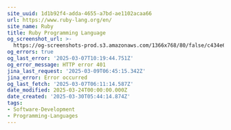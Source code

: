```yaml
---
site_uuid: 1d1b92f4-adda-4655-a7bd-ae1102acaa66
url: https://www.ruby-lang.org/en/
site_name: Ruby
title: Ruby Programming Language
og_screenshot_url: >-
  https://og-screenshots-prod.s3.amazonaws.com/1366x768/80/false/c434e6867dec8224ab4a3b1cb94f5215cc723012ab9340437797b5308321291b.jpeg
og_errors: true
og_last_error: '2025-03-07T10:19:44.751Z'
og_error_message: HTTP error 401
jina_last_request: '2025-03-09T06:45:15.342Z'
jina_error: Error occurred
og_last_fetch: '2025-03-07T06:11:14.587Z'
date_modified: 2025-03-24T00:00:00.000Z
date_created: '2025-03-30T05:44:14.874Z'
tags:
- Software-Development
- Programming-Languages
---
```











